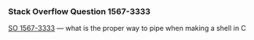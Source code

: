 ### Stack Overflow Question 1567-3333

[SO 1567-3333](https://stackoverflow.com/q/15673333) &mdash;
what is the proper way to pipe when making a shell in C
